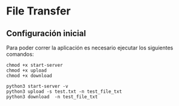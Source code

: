# File Transfer

## Configuración inicial
Para poder correr la aplicación es necesario ejecutar los siguientes comandos:

```
chmod +x start-server
chmod +x upload
chmod +x download

python3 start-server -v
python3 upload -s test.txt -n test_file_txt
python3 download  -n test_file_txt
```
